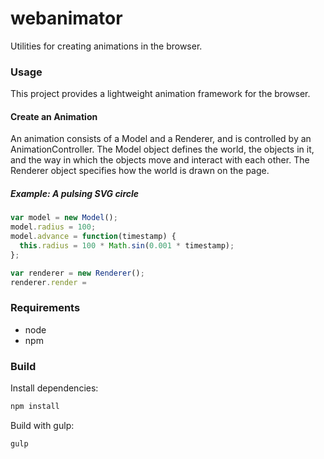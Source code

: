 # webanimator
Utilities for creating animations in the browser.

### Usage
This project provides a lightweight animation framework for the browser.

#### Create an Animation

An animation consists of a Model and a Renderer, and is controlled by an
AnimationController. The Model object defines the world, the objects in it, 
and the way in which the objects move and interact with each other. The 
Renderer object specifies how the world is drawn on the page.

##### Example: A pulsing SVG circle

```js
var model = new Model();
model.radius = 100;
model.advance = function(timestamp) {
  this.radius = 100 * Math.sin(0.001 * timestamp);
};

var renderer = new Renderer();
renderer.render = 

```

### Requirements
  * node
  * npm

### Build
Install dependencies:
```sh
npm install
```

Build with gulp:
```sh
gulp
```
